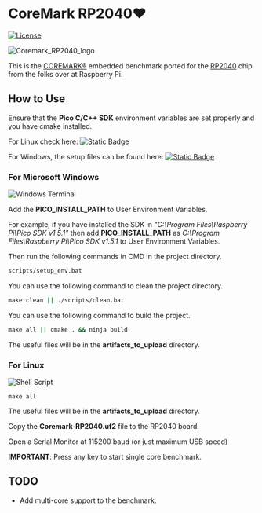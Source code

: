 # CoreMark RP2040❤️

[![License](https://img.shields.io/badge/License-Apache%202.0-blue.svg)](https://opensource.org/licenses/Apache-2.0)
<!-- [![HitCount](http://hits.dwyl.com/protik09/CoreMark-RP2040.svg)](http://hits.dwyl.com/protik09/CoreMark-RP2040) -->

![Coremark_RP2040_logo](https://github.com/protik09/CoreMark-RP2040/blob/main/Coremark-RP2040.png?raw=true)

This is the [COREMARK®](https://github.com/eembc/coremark) embedded benchmark ported for the [RP2040](https://github.com/raspberrypi/pico-sdk)
chip from the folks over at Raspberry Pi.

## How to Use

Ensure that the **Pico C/C++ SDK** environment variables are set properly and you have cmake installed.

For Linux check here:  [![Static Badge](https://img.shields.io/badge/-Linux-c31c4a?style=flat&logo=raspberrypi)](https://github.com/raspberrypi/pico-sdk
)

For Windows, the setup files can be found here:  [![Static Badge](https://img.shields.io/badge/-Windows-blue?logo=windows11)](https://github.com/raspberrypi/pico-setup-windows/releases/latest/download/pico-setup-windows-x64-standalone.exe
)

### For Microsoft Windows

![Windows Terminal](https://img.shields.io/badge/Windows%20Terminal-%234D4D4D.svg?style=for-the-badge&logo=windows-terminal&logoColor=white)

Add the **PICO_INSTALL_PATH** to User Environment Variables. 

For example, if you have installed the SDK in *"C:\Program Files\Raspberry Pi\Pico SDK v1.5.1"* then add **PICO_INSTALL_PATH** as *C:\Program Files\Raspberry Pi\Pico SDK v1.5.1* to User Environment Variables.

Then run the following commands in CMD in the project directory.

```cmd
scripts/setup_env.bat
```

You can use the following command to clean the project directory.

```cmd
make clean || ./scripts/clean.bat

```

You can use the following command to build the project.

```cmd
make all || cmake . && ninja build
```

The useful files will be in the **artifacts_to_upload** directory.


### For Linux

![Shell Script](https://img.shields.io/badge/shell_script-%23121011.svg?style=for-the-badge&logo=gnu-bash&logoColor=white)

```shell
make all
```

The useful files will be in the **artifacts_to_upload** directory.

Copy the **Coremark-RP2040.uf2** file to the RP2040 board.

Open a Serial Monitor at 115200 baud (or just maximum USB speed)

**IMPORTANT**: Press any key to start single core benchmark.

## TODO

* Add multi-core support to the benchmark.
